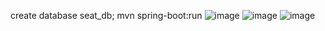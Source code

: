 create database seat_db;
mvn spring-boot:run
![image](https://github.com/user-attachments/assets/3fadae11-ee58-4465-84d2-55c0e4c80325)
![image](https://github.com/user-attachments/assets/40043a6f-4733-4cfa-b77c-1a62cf7ac61d)
![image](https://github.com/user-attachments/assets/1afb5a9f-866f-4b52-9e08-fa8e2cc2a146)


